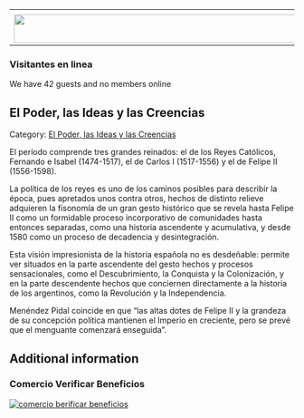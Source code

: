 <table><tbody><tr><td><center></center></td></tr><tr><td><center><a href="https://www.corrientes.gov.ar/" target="_blank"><img src="http://descubrircorrientes.com.ar/2012/index.php/2452-historia-desde-el-origen-hasta-1814/tierra-argentina-1492-1588/la-aventura-del-rio-de-la-plata/americo-vespucio-descubridor-del-rio-de-la-plata/banner-corrientes.jpg" width="580" height="50" alt=""></a></center></td></tr></tbody></table>

### Visitantes en linea

We have 42 guests and no members online

## El Poder, las Ideas y las Creencias

Category: [El Poder, las Ideas y las Creencias](http://descubrircorrientes.com.ar/2012/index.php/2452-historia-desde-el-origen-hasta-1814/tierra-argentina-1492-1588/la-aventura-del-rio-de-la-plata/americo-vespucio-descubridor-del-rio-de-la-plata/el-poder-las-ideas-y-las-creencias)

El período comprende tres grandes reinados: el de los Reyes Católicos, Fernando e Isabel (1474-1517), el de Carlos I (1517-1556) y el de Felipe II (1556-1598).

La política de los reyes es uno de los caminos posibles para describir la época, pues apretados unos contra otros, hechos de distinto relieve adquieren la fisonomía de un gran gesto histórico que se revela hasta Felipe II como un formidable proceso incorporativo de comunidades hasta entonces separadas, como una historia ascendente y acumulativa, y desde 1580 como un proceso de decadencia y desintegración.

Esta visión impresionista de la historia española no es desdeñable: permite ver situados en la parte ascendente del gesto hechos y procesos sensacionales, como el Descubrimiento, la Conquista y la Colonización, y en la parte descendente hechos que conciernen directamente a la historia de los argentinos, como la Revolución y la Independencia.

Menéndez Pidal coincide en que “las altas dotes de Felipe II y la grandeza de su concepción política mantienen el Imperio en creciente, pero se prevé que el menguante comenzará enseguida”.

## Additional information

### Comercio Verificar Beneficios

[![comercio berificar beneficios](http://descubrircorrientes.com.ar/2012/index.php/2452-historia-desde-el-origen-hasta-1814/tierra-argentina-1492-1588/la-aventura-del-rio-de-la-plata/americo-vespucio-descubridor-del-rio-de-la-plata/images/botones_beneficios/comercio_berificar_beneficios.png)](http://descubrircomercio.zapto.org/)